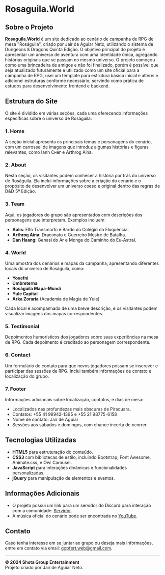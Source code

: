 # Rosaguila.World

## Sobre o Projeto

**Rosaguila.World** é um site dedicado ao cenário de campanha de RPG de mesa "Roságuila", criado por Jair de Aguiar Neto, utilizando o sistema de Dungeons & Dragons Quinta Edição. O objetivo principal do projeto é apresentar um universo de aventura com uma identidade única, agregando histórias originais que se passam no mesmo universo. O projeto começou como uma brincadeira de amigos e não foi finalizado, porém é possível que seja atualizado futuramente e utilizado como um site oficial para a campanha de RPG, usei um template para estrutura básica inicial e alterei e adicionei estruturas conforme necessário, servindo como prática de estudos para desenvolvimento frontend e backend.

## Estrutura do Site

O site é dividido em várias seções, cada uma oferecendo informações específicas sobre o universo de Roságuila:

### 1. **Home**
A seção inicial apresenta os principais temas e personagens do cenário, com um carrossel de imagens que introduz algumas histórias e figuras relevantes, como Iann Снег e Arthrog Aina.

### 2. **About**
Nesta seção, os visitantes podem conhecer a história por trás do universo de Roságuila. Ela inclui informações sobre a criação do cenário e o propósito de desenvolver um universo coeso e original dentro das regras de D&D 5ª Edição.

### 3. **Team**
Aqui, os jogadores do grupo são apresentados com descrições dos personagens que interpretam. Exemplos incluem:
- **Aalis**: Elfo Transmorfo e Bardo do Colégio da Eloquência.
- **Arthrog Aina**: Draconato e Guerreiro Mestre de Batalha.
- **Dan Haang**: Genasi do Ar e Monge do Caminho do Eu-Astral.

### 4. **World**
Uma amostra dos cenários e mapas da campanha, apresentando diferentes locais do universo de Roságuila, como:
- **Yosefni**
- **Umbreterna**
- **Roságuila Mapa-Mundi**
- **Yule Capital**
- **Arka Zoraria** (Academia de Magia de Yule)

Cada local é acompanhado de uma breve descrição, e os visitantes podem visualizar imagens dos mapas correspondentes.

### 5. **Testimonial**
Depoimentos humorísticos dos jogadores sobre suas experiências na mesa de RPG. Cada depoimento é creditado ao personagem correspondente.

### 6. **Contact**
Um formulário de contato para que novos jogadores possam se inscrever e participar das sessões de RPG. Inclui também informações de contato e localização do grupo.

### 7. **Footer**
Informações adicionais sobre localização, contatos, e dias de mesa:
- Localizados nas profundezas mais obscuras de Piraquara.
- Contatos: +55 41 99942-1395 e +55 21 98775-6158
- Nome de contato: Jair de Aguiar
- Sessões aos sábados e domingos, com chance incerta de ocorrer.

## Tecnologias Utilizadas

- **HTML5** para estruturação do conteúdo.
- **CSS3** com bibliotecas de estilo, incluindo Bootstrap, Font Awesome, Animate.css, e Owl Carousel.
- **JavaScript** para interações dinâmicas e funcionalidades personalizadas.
- **jQuery** para manipulação de elementos e eventos.

## Informações Adicionais

- O projeto possui um link para um servidor do Discord para interação com a comunidade: [Servidor](https://discord.gg/J28DnPyR).
- A música oficial do cenário pode ser encontrada no [YouTube](https://www.youtube.com/watch?v=UlGr-IZpU5w).

## Contato

Caso tenha interesse em se juntar ao grupo ou deseja mais informações, entre em contato via email: [gopfert.web@gmail.com](mailto:gopfert.web@gmail.com).

---

**© 2024 Shota Group Entertainment**  
Projeto criado por Jair de Aguiar Neto.
